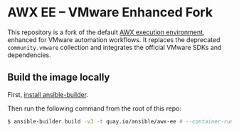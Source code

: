 # AWX EE – VMware Enhanced Fork

This repository is a fork of the default [AWX execution environment](https://github.com/ansible/awx-ee), enhanced for VMware automation workflows. It replaces the deprecated `community.vmware` collection and integrates the official VMware SDKs and dependencies.

## Build the image locally

First, [install ansible-builder](https://ansible-builder.readthedocs.io/en/stable/installation/).

Then run the following command from the root of this repo:

```bash
$ ansible-builder build -v3 -t quay.io/ansible/awx-ee # --container-runtime=docker # Is podman by default
```
